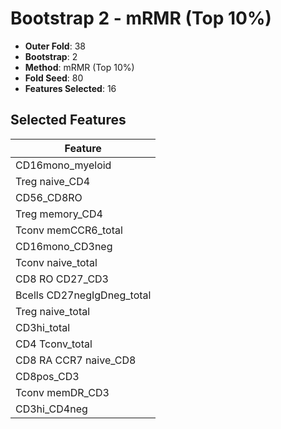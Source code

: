 # Bootstrap 2 - mRMR (Top 10%)

- **Outer Fold**: 38
- **Bootstrap**: 2
- **Method**: mRMR (Top 10%)
- **Fold Seed**: 80
- **Features Selected**: 16

## Selected Features

| Feature |
|---------|
| CD16mono_myeloid |
| Treg naive_CD4 |
| CD56_CD8RO |
| Treg memory_CD4 |
| Tconv memCCR6_total |
| CD16mono_CD3neg |
| Tconv naive_total |
| CD8 RO CD27_CD3 |
| Bcells CD27negIgDneg_total |
| Treg naive_total |
| CD3hi_total |
| CD4 Tconv_total |
| CD8 RA CCR7 naive_CD8 |
| CD8pos_CD3 |
| Tconv memDR_CD3 |
| CD3hi_CD4neg |
